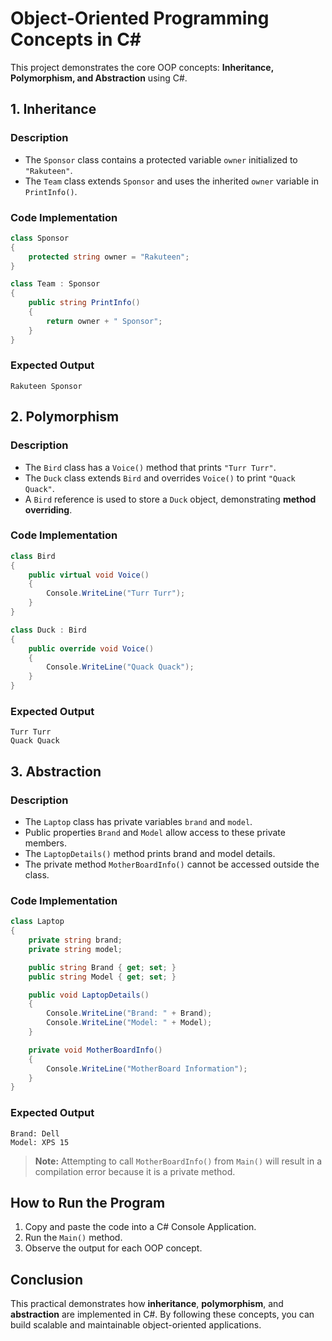 # Object-Oriented Programming Concepts in C#

This project demonstrates the core OOP concepts: **Inheritance, Polymorphism, and Abstraction** using C#.

## 1. Inheritance

### Description
- The `Sponsor` class contains a protected variable `owner` initialized to `"Rakuteen"`.
- The `Team` class extends `Sponsor` and uses the inherited `owner` variable in `PrintInfo()`.

### Code Implementation
```csharp
class Sponsor
{
    protected string owner = "Rakuteen";
}

class Team : Sponsor
{
    public string PrintInfo()
    {
        return owner + " Sponsor";
    }
}
```

### Expected Output
```
Rakuteen Sponsor
```

## 2. Polymorphism

### Description
- The `Bird` class has a `Voice()` method that prints `"Turr Turr"`.
- The `Duck` class extends `Bird` and overrides `Voice()` to print `"Quack Quack"`.
- A `Bird` reference is used to store a `Duck` object, demonstrating **method overriding**.

### Code Implementation
```csharp
class Bird
{
    public virtual void Voice()
    {
        Console.WriteLine("Turr Turr");
    }
}

class Duck : Bird
{
    public override void Voice()
    {
        Console.WriteLine("Quack Quack");
    }
}
```

### Expected Output
```
Turr Turr
Quack Quack
```

## 3. Abstraction

### Description
- The `Laptop` class has private variables `brand` and `model`.
- Public properties `Brand` and `Model` allow access to these private members.
- The `LaptopDetails()` method prints brand and model details.
- The private method `MotherBoardInfo()` cannot be accessed outside the class.

### Code Implementation
```csharp
class Laptop
{
    private string brand;
    private string model;

    public string Brand { get; set; }
    public string Model { get; set; }

    public void LaptopDetails()
    {
        Console.WriteLine("Brand: " + Brand);
        Console.WriteLine("Model: " + Model);
    }

    private void MotherBoardInfo()
    {
        Console.WriteLine("MotherBoard Information");
    }
}
```

### Expected Output
```
Brand: Dell
Model: XPS 15
```

> **Note:** Attempting to call `MotherBoardInfo()` from `Main()` will result in a compilation error because it is a private method.

## How to Run the Program
1. Copy and paste the code into a C# Console Application.
2. Run the `Main()` method.
3. Observe the output for each OOP concept.

## Conclusion
This practical demonstrates how **inheritance**, **polymorphism**, and **abstraction** are implemented in C#. By following these concepts, you can build scalable and maintainable object-oriented applications.
